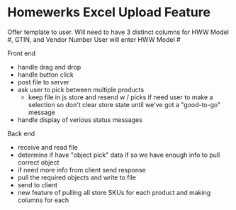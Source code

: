 # Homewerks Excel Upload Feature

Offer template to user.
Will need to have 3 distinct columns for HWW Model #, GTIN, and Vendor Number
User will enter HWW Model #

Front end

- handle drag and drop
- handle button click
- post file to server
- ask user to pick between multiple products
  - keep file in js store and resend w / picks if need user to make a selection
    so don't clear store state until we've got a "good-to-go" message
- handle display of verious status messages

Back end

- receive and read file
- determine if have "object pick" data if so we have enough info to pull correct object
- if need more info from client send response
- pull the required objects and write to file
- send to client
- new feature of pulling all store SKUs for each product and making columns for each
